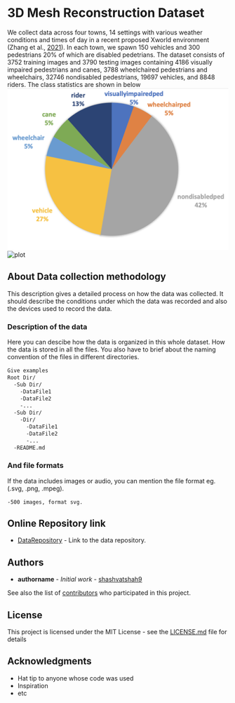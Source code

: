 # 3D Mesh Reconstruction Dataset

We collect data across four towns, 14 settings with various weather conditions and times of day in a recent proposed Xworld environment (Zhang et al., [2021](https://openaccess.thecvf.com/content/ICCV2021/papers/Zhang_X-World_Accessibility_Vision_and_Autonomy_Meet_ICCV_2021_paper.pdf)). In each town, we spawn 150 vehicles and 300 pedestrians 20% of which are disabled pedetrians. The dataset consists of 3752 training images and 3790 testing images containing 4186 visually impaired pedestrians and canes, 3788 wheelchaired pedestrians and wheelchairs, 32746 nondisabled pedestrians, 19697 vehicles, and 8848 riders. The class statistics are shown in below
![plot](stats.png) <img src="drawing.jpg" alt="plot" width="200"/>

## About Data collection methodology

This description gives a detailed process on how the data was collected. It should describe the conditions under which the data was recorded and also the devices used to record the data.

### Description of the data

Here you can descibe how the data is organized in this whole dataset. How the data is stored in all the files. You also have to brief about the naming convention of the files in different directories. 

```
Give examples
Root Dir/
  -Sub Dir/
    -DataFile1
    -DataFile2
    -...
  -Sub Dir/
    -Dir/
      -DataFile1
      -DataFile2
      -...
  -README.md

```

### And file formats

If the data includes images or audio, you can mention the file format eg.(.svg, .png, .mpeg).
```
-500 images, format svg.
```

## Online Repository link

* [DataRepository](https://www.kaggle.com/datasets) - Link to the data repository.

## Authors

* **authorname** - *Initial work* - [shashvatshah9](https://github.com/shashvatshah9)

See also the list of [contributors](https://github.com/your/project/contributors) who participated in this project.

## License

This project is licensed under the MIT License - see the [LICENSE.md](LICENSE.md) file for details

## Acknowledgments

* Hat tip to anyone whose code was used
* Inspiration
* etc
